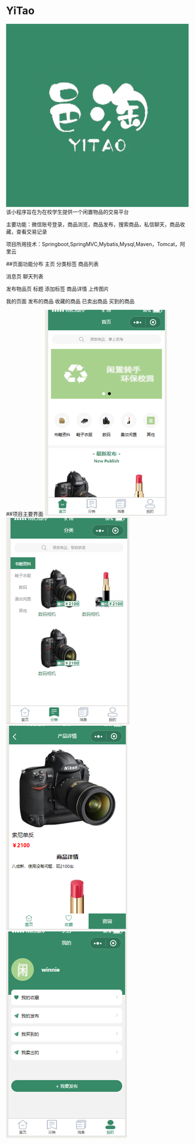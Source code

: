 # YiTao
![image](https://github.com/1223717095/YiTao/blob/master/%E5%85%B7%E4%BD%93%E6%96%87%E6%A1%A3/%E4%B8%BB%E8%A6%81%E7%95%8C%E9%9D%A2%E5%9B%BE%E7%89%87/%E5%BE%AE%E4%BF%A1%E5%9B%BE%E7%89%87_20191001110814.png)
该小程序旨在为在校学生提供一个闲置物品的交易平台

主要功能：微信账号登录，商品浏览，商品发布，搜索商品，私信聊天，商品收藏，查看交易记录

项目所用技术：Springboot,SpringMVC,Mybatis,Mysql,Maven，Tomcat，阿里云

##页面功能分布
主页
	分类标签
	商品列表
	
消息页
	聊天列表

发布物品页
	标题
	添加标签
	商品详情
	上传图片

我的页面
	发布的商品
	收藏的商品
	已卖出商品
	买到的商品
	
##项目主要界面
![image](https://github.com/1223717095/YiTao/blob/master/%E5%85%B7%E4%BD%93%E6%96%87%E6%A1%A3/%E4%B8%BB%E8%A6%81%E7%95%8C%E9%9D%A2%E5%9B%BE%E7%89%87/%E5%BE%AE%E4%BF%A1%E5%9B%BE%E7%89%87_20190928134359.png)
![image](https://github.com/1223717095/YiTao/blob/master/%E5%85%B7%E4%BD%93%E6%96%87%E6%A1%A3/%E4%B8%BB%E8%A6%81%E7%95%8C%E9%9D%A2%E5%9B%BE%E7%89%87/%E5%BE%AE%E4%BF%A1%E5%9B%BE%E7%89%87_20190928134408.png)
![image](https://github.com/1223717095/YiTao/blob/master/%E5%85%B7%E4%BD%93%E6%96%87%E6%A1%A3/%E4%B8%BB%E8%A6%81%E7%95%8C%E9%9D%A2%E5%9B%BE%E7%89%87/%E5%BE%AE%E4%BF%A1%E5%9B%BE%E7%89%87_20190928134413.png)
![image](https://github.com/1223717095/YiTao/blob/master/%E5%85%B7%E4%BD%93%E6%96%87%E6%A1%A3/%E4%B8%BB%E8%A6%81%E7%95%8C%E9%9D%A2%E5%9B%BE%E7%89%87/%E5%BE%AE%E4%BF%A1%E5%9B%BE%E7%89%87_20190928134417.png)










